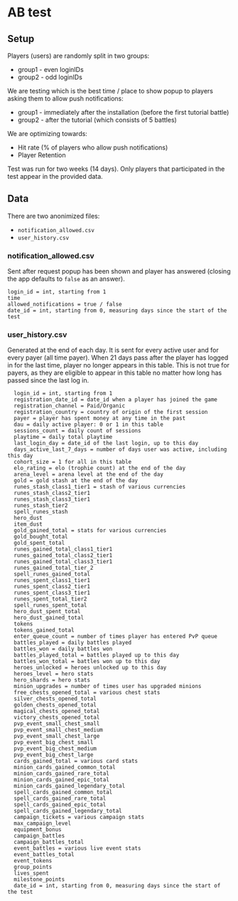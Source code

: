 AB test
=======

## Setup

Players (users) are randomly split in two groups:

- group1 - even loginIDs
- group2 - odd loginIDs

We are testing which is the best time / place to show popup to players asking them to allow push notifications:

- group1 - immediately after the installation (before the first tutorial battle)
- group2 - after the tutorial (which consists of 5 battles)

We are optimizing towards:

- Hit rate (% of players who allow push notifications)
- Player Retention

Test was run for two weeks (14 days). Only players that participated in the test appear in the provided data.

## Data

There are two anonimized files:

- `notification_allowed.csv`
- `user_history.csv`

### notification_allowed.csv
Sent after request popup has been shown and player has answered (closing the app defaults to `false` as an answer).

```
login_id = int, starting from 1
time
allowed_notifications = true / false
date_id = int, starting from 0, measuring days since the start of the test
```

### user_history.csv
Generated at the end of each day. It is sent for every active user and for every payer (all time payer). When 21 days pass after the player has logged in for the last time, player no longer appears in this table. This is not true for payers, as they are eligible to appear in this table no matter how long has passed since the last log in.

```
  login_id = int, starting from 1
  registration_date_id = date_id when a player has joined the game
  registration_channel = Paid/Organic
  registration_country = country of origin of the first session
  payer = player has spent money at any time in the past
  dau = daily active player: 0 or 1 in this table
  sessions_count = daily count of sessions
  playtime = daily total playtime
  last_login_day = date_id of the last login, up to this day
  days_active_last_7_days = number of days user was active, including this day
  cohort_size = 1 for all in this table
  elo_rating = elo (trophie count) at the end of the day
  arena_level = arena level at the end of the day
  gold = gold stash at the end of the day
  runes_stash_class1_tier1 = stash of various currencies
  runes_stash_class2_tier1
  runes_stash_class3_tier1
  runes_stash_tier2
  spell_runes_stash
  hero_dust
  item_dust
  gold_gained_total = stats for various currencies
  gold_bought_total
  gold_spent_total
  runes_gained_total_class1_tier1
  runes_gained_total_class2_tier1
  runes_gained_total_class3_tier1
  runes_gained_total_tier_2
  spell_runes_gained_total
  runes_spent_class1_tier1
  runes_spent_class2_tier1
  runes_spent_class3_tier1
  runes_spent_total_tier2
  spell_runes_spent_total
  hero_dust_spent_total
  hero_dust_gained_total
  tokens
  tokens_gained_total
  enter_queue_count = number of times player has entered PvP queue
  battles_played = daily battles played
  battles_won = daily battles won
  battles_played_total = battles played up to this day
  battles_won_total = battles won up to this day
  heroes_unlocked = heroes unlocked up to this day
  heroes_level = hero stats
  hero_shards = hero stats
  minion_upgrades = number of times user has upgraded minions
  free_chests_opened_total = various chest stats
  silver_chests_opened_total
  golden_chests_opened_total
  magical_chests_opened_total
  victory_chests_opened_total
  pvp_event_small_chest_small
  pvp_event_small_chest_medium
  pvp_event_small_chest_large
  pvp_event_big_chest_small
  pvp_event_big_chest_medium
  pvp_event_big_chest_large
  cards_gained_total = various card stats
  minion_cards_gained_common_total
  minion_cards_gained_rare_total
  minion_cards_gained_epic_total
  minion_cards_gained_legendary_total
  spell_cards_gained_common_total
  spell_cards_gained_rare_total
  spell_cards_gained_epic_total
  spell_cards_gained_legendary_total
  campaign_tickets = various campaign stats
  max_campaign_level
  equipment_bonus
  campaign_battles
  campaign_battles_total
  event_battles = various live event stats
  event_battles_total
  event_tokens
  group_points
  lives_spent
  milestone_points
  date_id = int, starting from 0, measuring days since the start of the test
```
